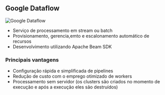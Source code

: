 ## Google Dataflow
![Google Dataflow](/img/dataflow-icon.png)

- Serviço de processamento em stream ou batch
- Provisionamento, gerencia,emto e escalonamento automático de recursos
- Desenvolvimento utilizando Apache Beam SDK

### Principais vantagens

- Configuração rápida e simplificada de pipelines
- Redução de custo com o emprego otimizado de workers
- Processamento sem servidor (os clusters são criados no momento de execução e após a execução eles são destruídos)



